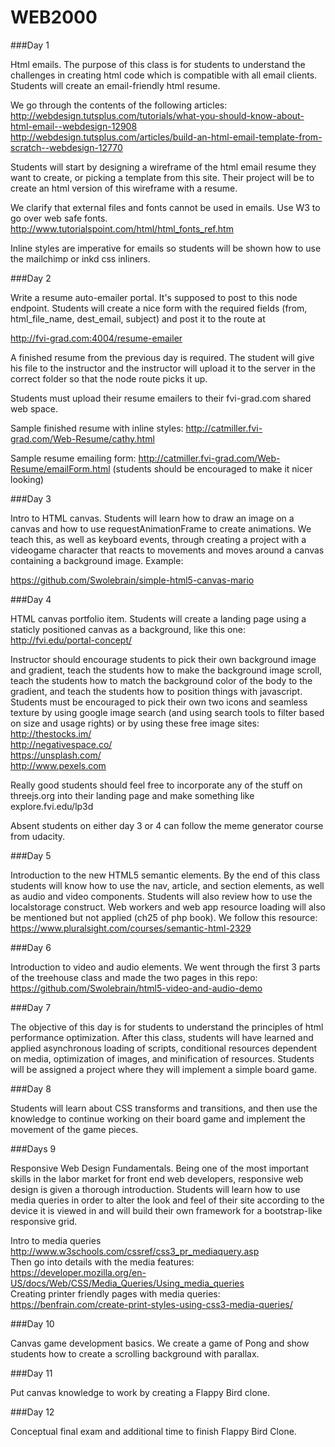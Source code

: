 # WEB2000

###Day 1

Html emails. The purpose of this class is for students to understand the challenges in creating html code which is compatible with all email clients. Students will create an email-friendly html resume.  

We go through the contents of the following articles:  
http://webdesign.tutsplus.com/tutorials/what-you-should-know-about-html-email--webdesign-12908  
http://webdesign.tutsplus.com/articles/build-an-html-email-template-from-scratch--webdesign-12770  

Students will start by designing a wireframe of the html email resume they want to create, or picking a template from this site. Their project will be to create an html version of this wireframe with a resume.  

We clarify that external files and fonts cannot be used in emails. Use W3 to go over web safe fonts.   http://www.tutorialspoint.com/html/html_fonts_ref.htm

Inline styles are imperative for emails so students will be shown how to use the mailchimp or inkd css inliners.  

###Day 2

Write a resume auto-emailer portal. It's supposed to post to this node endpoint. Students will create a nice form with the required fields (from, html_file_name, dest_email, subject) and post it to the route at  

http://fvi-grad.com:4004/resume-emailer  

A finished resume from the previous day is required. The student will give his file to the instructor and the instructor will upload it to the server in the correct folder so that the node route picks it up.  

Students must upload their resume emailers to their fvi-grad.com shared web space.  

Sample finished resume with inline styles: http://catmiller.fvi-grad.com/Web-Resume/cathy.html  

Sample resume emailing form: http://catmiller.fvi-grad.com/Web-Resume/emailForm.html (students should be encouraged to make it nicer looking)  

###Day 3

Intro to HTML canvas. Students will learn how to draw an image on a canvas and how to use requestAnimationFrame to create animations. We teach this, as well as keyboard events, through creating a project with a videogame character that reacts to movements and moves around a canvas containing a background image. Example:   

https://github.com/Swolebrain/simple-html5-canvas-mario

###Day 4

HTML canvas portfolio item. Students will create a landing page using a staticly positioned canvas as a background, like this one: http://fvi.edu/portal-concept/

Instructor should encourage students to pick their own background image and gradient, teach the students how to make the background image scroll, teach the students how to match the background color of the body to the gradient, and teach the students how to position things with javascript. Students must be encouraged to pick their own two icons and seamless texture by using google image search (and using search tools to filter based on size and usage rights) or by using these free image sites:  
http://thestocks.im/  
http://negativespace.co/  
https://unsplash.com/  
http://www.pexels.com  

Really good students should feel free to incorporate any of the stuff on threejs.org into their landing page and make something like explore.fvi.edu/lp3d  

Absent students on either day 3 or 4 can follow the meme generator course from udacity.  

###Day 5  

Introduction to the new HTML5 semantic elements. By the end of this class students will know how to use the nav, article, and section elements, as well as audio and video components. Students will also review how to use the localstorage construct. Web workers and web app resource loading will also be mentioned but not applied (ch25 of php book). We follow this resource: https://www.pluralsight.com/courses/semantic-html-2329    

###Day 6  

Introduction to video and audio elements. We went through the first 3 parts of the treehouse class and made the two pages in this repo: https://github.com/Swolebrain/html5-video-and-audio-demo

###Day 7  

The objective of this day is for students to understand the principles of html performance optimization. After this class, students will have learned and applied asynchronous loading of scripts, conditional resources dependent on media, optimization of images, and minification of resources. Students will be assigned a project where they will implement a simple board game.

###Day 8  

Students will learn about CSS transforms and transitions, and then use the knowledge to continue working on their board game and implement the movement of the game pieces.

###Days 9  

Responsive Web Design Fundamentals. Being one of the most important skills in the labor market for front end web developers, responsive web design is given a thorough introduction. Students will learn how to use media queries in order to alter the look and feel of their site according to the device it is viewed in and will build their own framework for a bootstrap-like responsive grid.

Intro to media queries http://www.w3schools.com/cssref/css3_pr_mediaquery.asp  
Then go into details with the media features: https://developer.mozilla.org/en-US/docs/Web/CSS/Media_Queries/Using_media_queries  
Creating printer friendly pages with media queries: https://benfrain.com/create-print-styles-using-css3-media-queries/

###Day 10  

Canvas game development basics. We create a game of Pong and show students how to create a scrolling background with parallax.

###Day 11  

Put canvas knowledge to work by creating a Flappy Bird clone.

###Day 12  

Conceptual final exam and additional time to finish Flappy Bird Clone.
